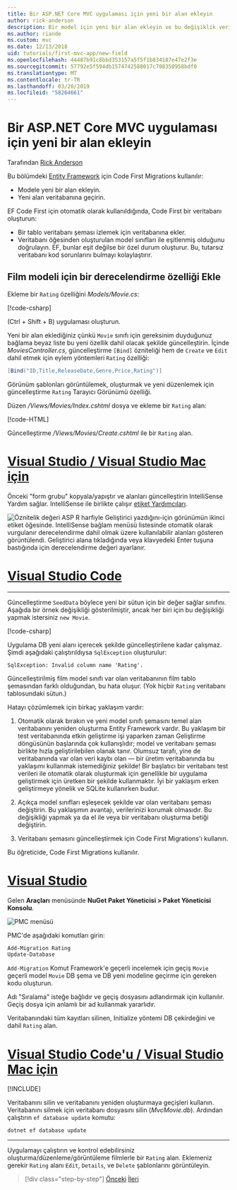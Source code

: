 ```yaml
---
title: Bir ASP.NET Core MVC uygulaması için yeni bir alan ekleyin
author: rick-anderson
description: Bir model için yeni bir alan ekleyin ve bu değişiklik veritabanına geçirmek için Entity Framework Code First Migrations'ı kullanmayı öğrenin.
ms.author: riande
ms.custom: mvc
ms.date: 12/13/2018
uid: tutorials/first-mvc-app/new-field
ms.openlocfilehash: 44487b91c8bbd353157a5f5f1b834187e47e2f3e
ms.sourcegitcommit: 57792e5f594db1574742588017c708350958bdf0
ms.translationtype: MT
ms.contentlocale: tr-TR
ms.lasthandoff: 03/20/2019
ms.locfileid: "58264661"
---
```

# <a name="add-a-new-field-to-an-aspnet-core-mvc-app"></a>Bir ASP.NET Core MVC uygulaması için yeni bir alan ekleyin

Tarafından [Rick Anderson](https://twitter.com/RickAndMSFT)

Bu bölümdeki [Entity Framework](/ef/core/get-started/aspnetcore/new-db) için Code First Migrations kullanılır:

* Modele yeni bir alan ekleyin.
* Yeni alan veritabanına geçirin.

EF Code First için otomatik olarak kullanıldığında, Code First bir veritabanı oluşturun:

* Bir tablo veritabanı şeması izlemek için veritabanına ekler.
* Veritabanı öğesinden oluşturulan model sınıfları ile eşitlenmiş olduğunu doğrulayın. EF, bunlar eşit değilse bir özel durum oluşturur. Bu, tutarsız veritabanı kod sorunlarını bulmayı kolaylaştırır.

## <a name="add-a-rating-property-to-the-movie-model"></a>Film modeli için bir derecelendirme özelliği Ekle

Ekleme bir `Rating` özelliğini *Models/Movie.cs*:

[!code-csharp[](~/tutorials/first-mvc-app/start-mvc/sample/MvcMovie22/Models/MovieDateRating.cs?highlight=13&name=snippet)]

(Ctrl + Shift + B) uygulaması oluşturun.

Yeni bir alan eklediğiniz çünkü `Movie` sınıfı için gereksinim duyduğunuz bağlama beyaz liste bu yeni özellik dahil olacak şekilde güncelleştirin. İçinde *MoviesController.cs*, güncelleştirme `[Bind]` özniteliği hem de `Create` ve `Edit` dahil etmek için eylem yöntemleri `Rating` özelliği:

```csharp
[Bind("ID,Title,ReleaseDate,Genre,Price,Rating")]
   ```

Görünüm şablonları görüntülemek, oluşturmak ve yeni düzenlemek için güncelleştirme `Rating` Tarayıcı Görünümü özelliği.

Düzen */Views/Movies/Index.cshtml* dosya ve ekleme bir `Rating` alan:

[!code-HTML[](~/tutorials/first-mvc-app/start-mvc/sample/MvcMovie22/Views/Movies/IndexGenreRating.cshtml?highlight=16,38&range=24-64)]

Güncelleştirme */Views/Movies/Create.cshtml* ile bir `Rating` alan.

# <a name="visual-studio--visual-studio-for-mactabvisual-studiovisual-studio-mac"></a>[Visual Studio / Visual Studio Mac için](#tab/visual-studio+visual-studio-mac)

Önceki "form grubu" kopyala/yapıştır ve alanları güncelleştirin IntelliSense Yardım sağlar. IntelliSense ile birlikte çalışır [etiket Yardımcıları](xref:mvc/views/tag-helpers/intro).

![Öznitelik değeri ASP R harfiyle Geliştirici yazdığını-için görünümün ikinci etiket öğesinde. IntelliSense bağlam menüsü listesinde otomatik olarak vurgulanır derecelendirme dahil olmak üzere kullanılabilir alanları gösteren görüntülendi. Geliştirici alana tıkladığında veya klavyedeki Enter tuşuna bastığında için derecelendirme değeri ayarlanır.](new-field/_static/cr.png)

# <a name="visual-studio-codetabvisual-studio-code"></a>[Visual Studio Code](#tab/visual-studio-code)

<!-- This tab intentionally left blank. -->

---

Güncelleştirme `SeedData` böylece yeni bir sütun için bir değer sağlar sınıfını. Aşağıda bir örnek değişikliği gösterilmiştir, ancak her biri için bu değişikliği yapmak istersiniz `new Movie`.

[!code-csharp[](start-mvc/sample/MvcMovie/Models/SeedDataRating.cs?name=snippet1&highlight=6)]

Uygulama DB yeni alanı içerecek şekilde güncelleştirilene kadar çalışmaz. Şimdi aşağıdaki çalıştırıldıysa `SqlException` oluşturulur:

`SqlException: Invalid column name 'Rating'.`

Güncelleştirilmiş film model sınıfı var olan veritabanının film tablo şemasından farklı olduğundan, bu hata oluşur. (Yok hiçbir `Rating` veritabanı tablosundaki sütun.)

Hatayı çözümlemek için birkaç yaklaşım vardır:

1. Otomatik olarak bırakın ve yeni model sınıfı şemasını temel alan veritabanını yeniden oluşturma Entity Framework vardır. Bu yaklaşım bir test veritabanında etkin geliştirme işi yaparken zaman Geliştirme döngüsünün başlarında çok kullanışlıdır; model ve veritabanı şeması birlikte hızla geliştirilebilen olanak tanır. Olumsuz tarafı, yine de veritabanında var olan veri kaybı olan — bir üretim veritabanında bu yaklaşımı kullanmak istemediğiniz şekilde! Bir başlatıcı bir veritabanı test verileri ile otomatik olarak oluşturmak için genellikle bir uygulama geliştirmek için üretken bir şekilde kullanmaktır. İyi bir yaklaşım erken geliştirmeye yönelik ve SQLite kullanırken budur.

2. Açıkça model sınıfları eşleşecek şekilde var olan veritabanı şeması değiştirin. Bu yaklaşımın avantajı, verilerinizi korumak olmasıdır. Bu değişikliği yapmak ya da el ile veya bir veritabanı oluşturma betiği değiştirin.

3. Veritabanı şemasını güncelleştirmek için Code First Migrations'ı kullanın.

Bu öğreticide, Code First Migrations kullanılır.

# <a name="visual-studiotabvisual-studio"></a>[Visual Studio](#tab/visual-studio)

Gelen **Araçları** menüsünde **NuGet Paket Yöneticisi > Paket Yöneticisi Konsolu**.

  ![PMC menüsü](adding-model/_static/pmc.png)

PMC'de aşağıdaki komutları girin:

```powershell
Add-Migration Rating
Update-Database
```

`Add-Migration` Komut Framework'e geçerli incelemek için geçiş `Movie` geçerli model `Movie` DB şema ve DB yeni modeline geçirme için gereken kodu oluşturun.

Adı "Sıralama" isteğe bağlıdır ve geçiş dosyasını adlandırmak için kullanılır. Geçiş dosya için anlamlı bir ad kullanmak yararlıdır.

Veritabanındaki tüm kayıtları silinen, Initialize yöntemi DB çekirdeğini ve dahil `Rating` alan.

# <a name="visual-studio-code--visual-studio-for-mactabvisual-studio-codevisual-studio-mac"></a>[Visual Studio Code'u / Visual Studio Mac için](#tab/visual-studio-code+visual-studio-mac)

[!INCLUDE[](~/includes/RP-mvc-shared/sqlite-warn.md)]

Veritabanını silin ve veritabanını yeniden oluşturmaya geçişleri kullanın. Veritabanını silmek için veritabanı dosyasını silin (*MvcMovie.db*). Ardından çalıştırın `ef database update` komutu:

```console
dotnet ef database update
```

---
<!-- End of VS tabs -->

Uygulamayı çalıştırın ve kontrol edebilirsiniz oluşturma/düzenleme/görüntüleme filmlerle bir `Rating` alan. Eklemeniz gerekir `Rating` alanı `Edit`, `Details`, ve `Delete` şablonlarını görüntüleyin.

> [!div class="step-by-step"]
> [Önceki](search.md)
> [İleri](validation.md)
